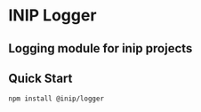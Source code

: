 # INIP Logger

## Logging module for inip projects

## Quick Start

```bash
npm install @inip/logger
```
